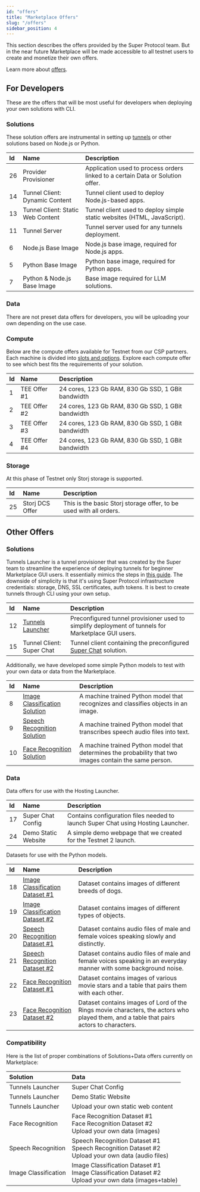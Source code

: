 ```yaml
---
id: "offers"
title: "Marketplace Offers"
slug: "/offers"
sidebar_position: 4
---
```


This section describes the offers provided by the Super Protocol team. But in the near future Marketplace will be made accessible to all testnet users to create and monetize their own offers.

Learn more about [offers](/fundamentals/offers).

## For Developers

These are the offers that will be most useful for developers when deploying your own solutions with CLI.

### Solutions

These solution offers are instrumental in setting up [tunnels](/fundamentals/tunnels) or other solutions based on Node.js or Python.

| **Id** | **Name**                          | **Description**                                                                |
|:-------|:----------------------------------|:-------------------------------------------------------------------------------|
| 26     | Provider Provisioner              | Application used to process orders linked to a certain Data or Solution offer. |
| 14     | Tunnel Client: Dynamic Content    | Tunnel client used to deploy Node.js-based apps.                               |
| 13     | Tunnel Client: Static Web Content | Tunnel client used to deploy simple static websites (HTML, JavaScript).        |
| 11     | Tunnel Server                     | Tunnel server used for any tunnels deployment.                                 |
| 6      | Node.js Base Image                | Node.js base image, required for Node.js apps.                                 |
| 5      | Python Base Image                 | Python base image, required for Python apps.                                   |
| 7      | Python & Node.js Base Image       | Base image required for LLM solutions.                                         |

### Data

There are not preset data offers for developers, you will be uploading your own depending on the use case.

### Compute

Below are the compute offers available for Testnet from our CSP partners. Each machine is divided into [slots and options](/fundamentals/slots/). Explore each compute offer to see which best fits the requirements of your solution.

| **Id** | **Name**                                                               | **Description**                                    |
|:-------|:-----------------------------------------------------------------------|:---------------------------------------------------|
| 1      | TEE Offer #1                                                          | 24 cores, 123 Gb RAM, 830 Gb SSD, 1 GBit bandwidth |
| 2      | TEE Offer #2                                                          | 24 cores, 123 Gb RAM, 830 Gb SSD, 1 GBit bandwidth      |
| 3      | TEE Offer #3                                                          | 24 cores, 123 Gb RAM, 830 Gb SSD, 1 GBit bandwidth      |
| 4      | TEE Offer #4                                                           | 24 cores, 123 Gb RAM, 830 Gb SSD, 1 GBit bandwidth      |


### Storage

At this phase of Testnet only Storj storage is supported.

| **Id** | **Name**                                                                   | **Description**                                                    |
|:-------|:---------------------------------------------------------------------------|:-------------------------------------------------------------------|
| 25     | Storj DCS Offer                                                            | This is the basic Storj storage offer, to be used with all orders. |


## Other Offers

### Solutions

Tunnels Launcher is a tunnel provisioner that was created by the Super team to streamline the experience of deploying tunnels for beginner Marketplace GUI users. It essentially mimics the steps in [this guide](/developers/deployment_guides/tunnels). The downside of simplicity is that it's using Super Protocol infrastructure credentials: storage, DNS, SSL certificates, auth tokens. It is best to create tunnels through CLI using your own setup.

| **Id** | **Name**                                        | **Description**                                                                                    |
|:-------|:------------------------------------------------|:---------------------------------------------------------------------------------------------------|
| 12     | [Tunnels Launcher](/developers/offers/launcher) | Preconfigured tunnel provisioner used to simplify deployment of tunnels for Marketplace GUI users. |
| 15     | Tunnel Client: Super Chat                       | Tunnel client containing the preconfigured [Super Chat](/developers/offers/superchat) solution.    |

Additionally, we have developed some simple Python models to test with your own data or data from the Marketplace.

| **Id** | **Name**                                                         | **Description** |
|:-------|:-----------------------------------------------------------------|:----------------|
| 8      | [Image Classification Solution](/developers/offers/python-image) | A machine trained Python model that recognizes and classifies objects in an image.               |
| 9      | [Speech Recognition Solution](/developers/offers/python-speech)  | A machine trained Python model that transcribes speech audio files into text.               |
| 10     | [Face Recognition Solution](/developers/offers/python-face)      | A machine trained Python model that determines the probability that two images contain the same person.               |

### Data

Data offers for use with the Hosting Launcher.

| **Id** | **Name**                                                                     | **Description**                                                                  |
|:-------|:-----------------------------------------------------------------------------|:---------------------------------------------------------------------------------|
| 17     | Super Chat Config                                                            | Contains configuration files needed to launch Super Chat using Hosting Launcher. |
| 24     | Demo Static Website | A simple demo webpage that we created for the Testnet 2 launch.                  |

Datasets for use with the Python models.

| **Id** | **Name**                                                                             | **Description**                                                                  |
|:-------|:-------------------------------------------------------------------------------------|:---------------------------------------------------------------------------------|
| 18     | [Image Classification Dataset #1](/developers/offers/python-image)                   | Dataset contains images of different breeds of dogs.                        |
| 19     | [Image Classification Dataset #2](/developers/offers/python-image)                   | Dataset contains images of different types of objects.                       |
| 20     | [Speech Recognition Dataset #1](/developers/offers/python-speech)                    | Dataset contains audio files of male and female voices speaking slowly and distinctly.                          |
| 21     | [Speech Recognition Dataset #2](/developers/offers/python-speech)                    | Dataset contains audio files of male and female voices speaking in an everyday manner with some background noise.   |
| 22     | [Face Recognition Dataset #1](/developers/offers/python-face)                        | Dataset contains images of various movie stars and a table that pairs them with each other.                                                                               |
| 23     | [Face Recognition Dataset #2](/developers/offers/python-face) | Dataset contains images of Lord of the Rings movie characters, the actors who played them, and a table that pairs actors to characters.        |

### Compatibility

Here is the list of proper combinations of Solutions+Data offers currently on Marketplace:

| **Solution**         | **Data**                                                                                                    |
|:---------------------|:------------------------------------------------------------------------------------------------------------|
| Tunnels Launcher     | Super Chat Config                                                                                           |
| Tunnels Launcher     | Demo Static Website                                                                                         |
| Tunnels Launcher     | Upload your own static web content                                                                          |
| Face Recognition     | Face Recognition Dataset #1<br/>Face Recognition Dataset #2<br/>Upload your own data (images)               |
| Speech Recognition   | Speech Recognition Dataset #1<br/>Speech Recognition Dataset #2<br/>Upload your own data (audio files)      |
| Image Classification | Image Classification Dataset #1<br/>Image Classification Dataset #2<br/>Upload your own data (images+table) |
